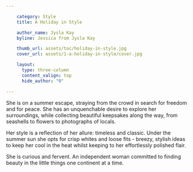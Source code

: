 ```yaml
---

    category: Style
    title: A Holiday in Style

    author_name: Jysla Kay
    byline: Jessica from Jysla Kay

    thumb_url: assets/toc/holiday-in-style.jpg
    cover_url: assets/1-a-holiday-in-style/cover.jpg

    layout:
      type: three-column
      content_valign: top
      hide_author: "0"

---
```


She is on a summer escape, straying from the crowd in search for freedom and for peace. She has an unquenchable desire to explore her surroundings, while collecting beautiful keepsakes along the way, from seashells to flowers to photographs of locals.

Her style is a reflection of her allure: timeless and classic. Under the summer sun she opts for crisp whites and loose fits - breezy, stylish ideas to keep her cool in the heat whilst keeping to her effortlessly polished flair.

She is curious and fervent. An independent woman committed to finding beauty in the little things one continent at a time.
